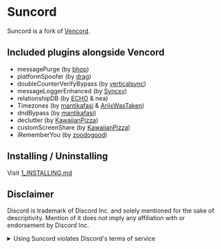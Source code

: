 # Suncord

Suncord is a fork of [Vencord](https://github.com/Vendicated/Vencord).

## Included plugins alongside Vencord

-   messagePurge (by [bhop](https://github.com/vawnair))
-   platformSpoofer (by [drag](https://github.com/dragdotpng))
-   doubleCounterVerifyBypass (by [verticalsync](https://github.com/verticalsync/double-counter-verify-bypass))
-   messageLoggerEnhanced (by [Syncxv](https://github.com/Syncxv/vc-message-logger-enhanced))
-   relationshipDB (by [ECHO](https://github.com/exhq) & nea)
-   Timezones (by [mantikafasi](https://github.com/mantikafasi) & [ArjixWasTaken](https://github.com/ArjixWasTaken))
-   dndBypass (by [mantikafasi](https://github.com/mantikafasi))
-   declutter (by [KawaiianPizza](https://github.com/KawaiianPizza))
-   customScreenShare (by [KawaiianPizza](https://github.com/KawaiianPizza))
-   iRememberYou (by [zoodogood](https://github.com/zoodogood/vencord-plugins))

## Installing / Uninstalling

Visit [1_INSTALLING.md](/docs/1_INSTALLING.md)

## Disclaimer

Discord is trademark of Discord Inc. and solely mentioned for the sake of descriptivity.
Mention of it does not imply any affiliation with or endorsement by Discord Inc.

<details>
<summary>Using Suncord violates Discord's terms of service</summary>

Client modifications are against Discord’s Terms of Service.

However, Discord is pretty indifferent about them and there are no known cases of users getting banned for using client mods! So you should generally be fine as long as you don’t use any plugins that implement abusive behaviour. But no worries, all inbuilt plugins are safe to use!

Regardless, if your account is very important to you and it getting disabled would be a disaster for you, you should probably not use any client mods (not exclusive to Suncord), just to be safe

Additionally, make sure not to post screenshots with Suncord in a server where you might get banned for it

</details>
